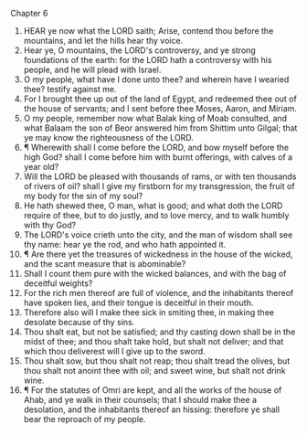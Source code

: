 

Chapter 6

1. HEAR ye now what the LORD saith; Arise, contend thou before the mountains, and let the hills hear thy voice.
2. Hear ye, O mountains, the LORD's controversy, and ye strong foundations of the earth: for the LORD hath a controversy with his people, and he will plead with Israel.
3. O my people, what have I done unto thee?  and wherein have I wearied thee?  testify against me.
4. For I brought thee up out of the land of Egypt, and redeemed thee out of the house of servants; and I sent before thee Moses, Aaron, and Miriam.
5. O my people, remember now what Balak king of Moab consulted, and what Balaam the son of Beor answered him from Shittim unto Gilgal; that ye may know the righteousness of the LORD.
6. ¶ Wherewith shall I come before the LORD, and bow myself before the high God?  shall I come before him with burnt offerings, with calves of a year old?
7. Will the LORD be pleased with thousands of rams, or with ten thousands of rivers of oil?  shall I give my firstborn for my transgression, the fruit of my body for the sin of my soul?
8. He hath shewed thee, O man, what is good; and what doth the LORD require of thee, but to do justly, and to love mercy, and to walk humbly with thy God?
9. The LORD's voice crieth unto the city, and the man of wisdom shall see thy name: hear ye the rod, and who hath appointed it.
10. ¶ Are there yet the treasures of wickedness in the house of the wicked, and the scant measure that is abominable?
11. Shall I count them pure with the wicked balances, and with the bag of deceitful weights?
12. For the rich men thereof are full of violence, and the inhabitants thereof have spoken lies, and their tongue is deceitful in their mouth.
13. Therefore also will I make thee sick in smiting thee, in making thee desolate because of thy sins.
14. Thou shalt eat, but not be satisfied; and thy casting down shall be in the midst of thee; and thou shalt take hold, but shalt not deliver; and that which thou deliverest will I give up to the sword.
15. Thou shalt sow, but thou shalt not reap; thou shalt tread the olives, but thou shalt not anoint thee with oil; and sweet wine, but shalt not drink wine.
16. ¶ For the statutes of Omri are kept, and all the works of the house of Ahab, and ye walk in their counsels; that I should make thee a desolation, and the inhabitants thereof an hissing: therefore ye shall bear the reproach of my people.
